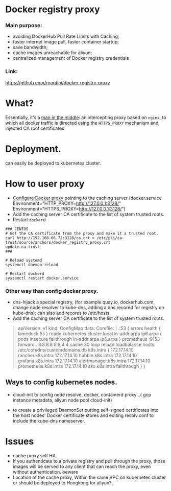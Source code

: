 # Docker registry proxy

### Main purpose:

*   avoiding DockerHub Pull Rate Limits with Caching;
*   faster internet image pull, faster container startup;
*   save bandwidth;
*   cache images unreachable for aliyun;
*   centralized management of Docker registry credentials

### Link:

<https://github.com/rpardini/docker-registry-proxy>

# What?

Essentially, it's a [man in the middle](https://en.wikipedia.org/wiki/Man-in-the-middle_attack): an intercepting proxy based on `nginx`, to which all docker traffic is directed using the `HTTPS_PROXY` mechanism and injected CA root certificates.



# Deployment.

can easily be deployed to kubernetes  cluster.



# How to user proxy

*   [Configure Docker proxy](https://docs.docker.com/config/daemon/systemd/#httphttps-proxy) pointing to the caching server  (docker.service  Environment="HTTP\_PROXY=<http://127.0.0.1:3128/>" Environment="HTTPS\_PROXY=<http://127.0.0.1:3128/>")
*   Add the caching server CA certificate to the list of system trusted roots.
*   Restart `docker`d

<!---->

    ### CENTOS
    # Get the CA certificate from the proxy and make it a trusted root.
    curl http://192.168.66.72:3128/ca.crt > /etc/pki/ca-trust/source/anchors/docker_registry_proxy.crt
    update-ca-trust
    ###

    # Reload systemd
    systemctl daemon-reload

    # Restart dockerd
    systemctl restart docker.service



### Other way than config docker proxy.

*   dns-hijack a special registry, (for example quay.io, dockerhub.com, change node resolver to kube-dns, adding a dns recored for registry on kube-dns);  can also add recores to  /etc/hosts.
*   Add the caching server CA certificate to the list of system trusted roots.


> apiVersion: v1
kind: ConfigMap
data:
  Corefile: |
    .:53 {
        errors
        health {
          lameduck 5s
        }
        ready
        kubernetes cluster.local in-addr.arpa ip6.arpa {
          pods insecure
          fallthrough in-addr.arpa ip6.arpa
        }
        prometheus :9153
        forward . 8.8.8.8 8.8.4.4
        cache 30
        loop
        reload
        loadbalance
        hosts /etc/coredns/customdomains.db k8s.intra {
          172.17.14.10 rancher.k8s.intra
          172.17.14.10 hubble.k8s.intra
          172.17.14.10 grafana.k8s.intra
          172.17.14.10 alertmanager.k8s.intra
          172.17.14.10 prometheus.k8s.intra
          172.17.14.10 sso.k8s.intra
          fallthrough
        }
    }




## Ways to config kubernetes nodes.

*   cloud-init to config node resolve, docker, containerd proxy...( gcp instance metadata, aliyun node pool cloud-init)


*   to create a privileged DaemonSet putting self-signed certificates into the host nodes' Docker certificate stores and editing resolv.conf to include the kube-dns nameserver.

# Issues

*   cache proxy self HA.
*   If you authenticate to a private registry and pull through the proxy, those images will be served to any client that can reach the proxy, even without authentication. beware
*   Location of the cache proxy, Within the same VPC on kubernetes cluster or should be deployed to Hongkong for aliyun?
